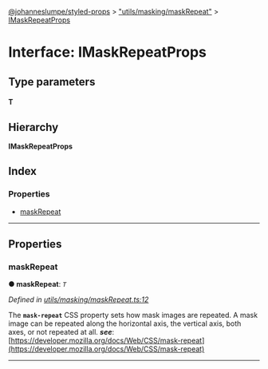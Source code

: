 [@johanneslumpe/styled-props](../README.md) > ["utils/masking/maskRepeat"](../modules/_utils_masking_maskrepeat_.md) > [IMaskRepeatProps](../interfaces/_utils_masking_maskrepeat_.imaskrepeatprops.md)

# Interface: IMaskRepeatProps

## Type parameters
#### T 
## Hierarchy

**IMaskRepeatProps**

## Index

### Properties

* [maskRepeat](_utils_masking_maskrepeat_.imaskrepeatprops.md#maskrepeat)

---

## Properties

<a id="maskrepeat"></a>

###  maskRepeat

**● maskRepeat**: *`T`*

*Defined in [utils/masking/maskRepeat.ts:12](https://github.com/johanneslumpe/styled-props/blob/3abf398/src/utils/masking/maskRepeat.ts#L12)*

The **`mask-repeat`** CSS property sets how mask images are repeated. A mask image can be repeated along the horizontal axis, the vertical axis, both axes, or not repeated at all.
*__see__*: [https://developer.mozilla.org/docs/Web/CSS/mask-repeat](https://developer.mozilla.org/docs/Web/CSS/mask-repeat)

___

